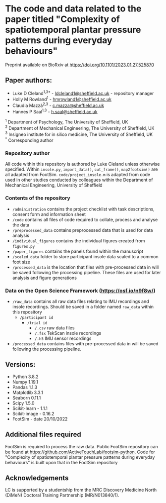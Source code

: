# The code and data related to the paper titled "Complexity of spatiotemporal plantar pressure patterns during everyday behaviours"
Preprint available on BioRxiv at https://doi.org/10.1101/2023.01.27.525870

## Paper authors:
* Luke D Cleland<sup>1,3*</sup> - ldcleland1@sheffield.ac.uk - repository manager
* Holly M Rowland<sup>1</sup> - hmrowland1@sheffield.ac.uk
* Claudia Mazzà<sup>2,3</sup> - c.mazza@sheffield.ac.uk
* Hannes P Saal<sup>1,3</sup> - h.saal@sheffield.ac.uk

<sup>1</sup> Department of Psychology, The University of Sheffield, UK <br />
<sup>2</sup> Department of Mechanical Engineering, The University of Sheffield, UK <br />
<sup>3</sup> Insigneo institute for in silico medicine, The University of Sheffield, UK <br />
<sup>*</sup> Corresponding author

### Repository author
All code within this repository is authored by Luke Cleland unless otherwise specified.
Within `insole.py`, `import_data()`, `cut_frame()`, `map2footsim()` are all adapted from FootSim. 
`code/project_insole.m` is adapted from code used in other studies conducted by colleagues within the Department of Mechanical Engineering, University of Sheffield

### Contents of the repository
* `/administration` contains the project checklist with task descriptions, consent form and information sheet
* `/code` contains all files of code required to collate, process and analyse the data
* `/preprocessed_data` contains preprocessed data that is used for data analysis 
* `/individual_figures` contains the individual figures created from `figures.py`
* `/paper_figures` contains the panels found within the manuscript
* `/scaled_data` folder to store participant insole data scaled to a common foot size
* `/processed_data` is the location that files with pre-processed data in will be saved following the processing pipeline. These files are used for later analysis and figure generations

### Data on the Open Science Framework (https://osf.io/n9f8w/)
* `/raw_data` contains all raw data files relating to IMU recordings and insole recordings. Should be saved in a folder named `raw_data` within this repository
     - `/participant id`
          - `/trial id`
               - `/.csv` raw data files
               - `/.fsx` TekScan insole recordings
               - `/.h5` IMU sensor recordings
* `/processed_data` contains files with pre-processed data in will be saved following the processing pipeline. 

## Versions:
* Python 3.8.2
* Numpy 1.19.1
* Pandas 1.1.3
* Matplotlib 3.3.1
* Seaborn 0.11.1
* Scipy 1.5.0
* Scikit-learn - 1.1.1    
* Scikit-image - 0.16.2                                                                                                                                                                                                                                                                                                                                                                                                                                                                                                                                                                                                                                                                                                                    
* FootSim - date 20/10/2022


## Additional files required
FootSim is required to process the raw data. Public FootSim repository can be found at https://github.com/ActiveTouchLab/footsim-python.
Code for "Complexity of spatiotemporal plantar pressure patterns during everyday behaviours" is built upon that in the FootSim repository

## Acknowledgements
LC is supported by a studentship from the MRC Discovery Medicine North (DiMeN)
Doctoral Training Partnership (MR/N013840/1).
